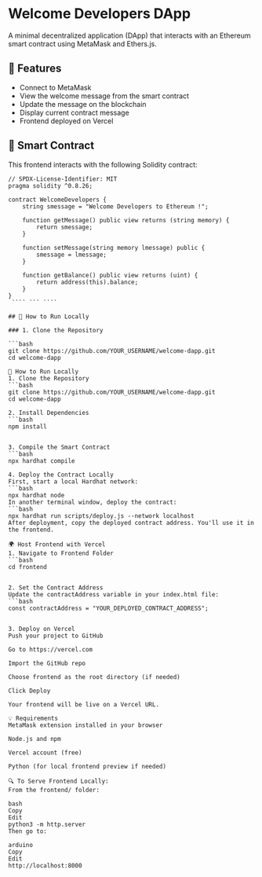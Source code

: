 # Welcome Developers DApp

A minimal decentralized application (DApp) that interacts with an Ethereum smart contract using MetaMask and Ethers.js.

## 🧾 Features

- Connect to MetaMask
- View the welcome message from the smart contract
- Update the message on the blockchain
- Display current contract message
- Frontend deployed on Vercel

## 🧱 Smart Contract

This frontend interacts with the following Solidity contract:

```solidity
// SPDX-License-Identifier: MIT
pragma solidity ^0.8.26;

contract WelcomeDevelopers {
    string smessage = "Welcome Developers to Ethereum !";

    function getMessage() public view returns (string memory) {
        return smessage;
    }

    function setMessage(string memory lmessage) public {
        smessage = lmessage;
    }

    function getBalance() public view returns (uint) {
        return address(this).balance;
    }
}
 ```` ``` ````

## 🚀 How to Run Locally

### 1. Clone the Repository

```bash
git clone https://github.com/YOUR_USERNAME/welcome-dapp.git
cd welcome-dapp

🚀 How to Run Locally
1. Clone the Repository
```bash
git clone https://github.com/YOUR_USERNAME/welcome-dapp.git
cd welcome-dapp

2. Install Dependencies
```bash
npm install


3. Compile the Smart Contract
```bash
npx hardhat compile

4. Deploy the Contract Locally
First, start a local Hardhat network:
```bash
npx hardhat node
In another terminal window, deploy the contract:
```bash
npx hardhat run scripts/deploy.js --network localhost
After deployment, copy the deployed contract address. You'll use it in the frontend.

🌍 Host Frontend with Vercel
1. Navigate to Frontend Folder
```bash
cd frontend


2. Set the Contract Address
Update the contractAddress variable in your index.html file:
```bash
const contractAddress = "YOUR_DEPLOYED_CONTRACT_ADDRESS";


3. Deploy on Vercel
Push your project to GitHub

Go to https://vercel.com

Import the GitHub repo

Choose frontend as the root directory (if needed)

Click Deploy

Your frontend will be live on a Vercel URL.

💡 Requirements
MetaMask extension installed in your browser

Node.js and npm

Vercel account (free)

Python (for local frontend preview if needed)

🔍 To Serve Frontend Locally:
From the frontend/ folder:

bash
Copy
Edit
python3 -m http.server
Then go to:

arduino
Copy
Edit
http://localhost:8000
